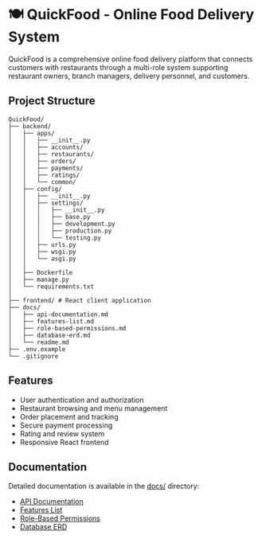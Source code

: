 # 🍽️ QuickFood - Online Food Delivery System

QuickFood is a comprehensive online food delivery platform that connects customers with restaurants through a multi-role system supporting restaurant owners, branch managers, delivery personnel, and customers.

## Project Structure

```
QuickFood/
├── backend/
│   ├── apps/
│   │   ├── __init__.py
│   │   ├── accounts/
│   │   ├── restaurants/
│   │   ├── orders/
│   │   ├── payments/
│   │   ├── ratings/
│   │   └── common/
│   ├── config/
│   │   ├── __init__.py
│   │   ├── settings/
│   │   │   ├── __init__.py
│   │   │   ├── base.py
│   │   │   ├── development.py
│   │   │   ├── production.py
│   │   │   └── testing.py
│   │   ├── urls.py
│   │   ├── wsgi.py
│   │   └── asgi.py
│   │
│   ├── Dockerfile
│   ├── manage.py
│   └── requirements.txt
│
├── frontend/ # React client application
├── docs/
│   ├── api-documentation.md
│   ├── features-list.md
│   ├── role-based-permissions.md
│   ├── database-erd.md
│   └── readme.md
├── .env.example
└── .gitignore
```

## Features

- User authentication and authorization
- Restaurant browsing and menu management
- Order placement and tracking
- Secure payment processing
- Rating and review system
- Responsive React frontend

## Documentation

Detailed documentation is available in the [docs/](docs/) directory:

- [API Documentation](docs/api-documentation.md)
- [Features List](docs/features-list.md)
- [Role-Based Permissions](docs/role-based-permissions.md)
- [Database ERD](docs/database-erd.md)